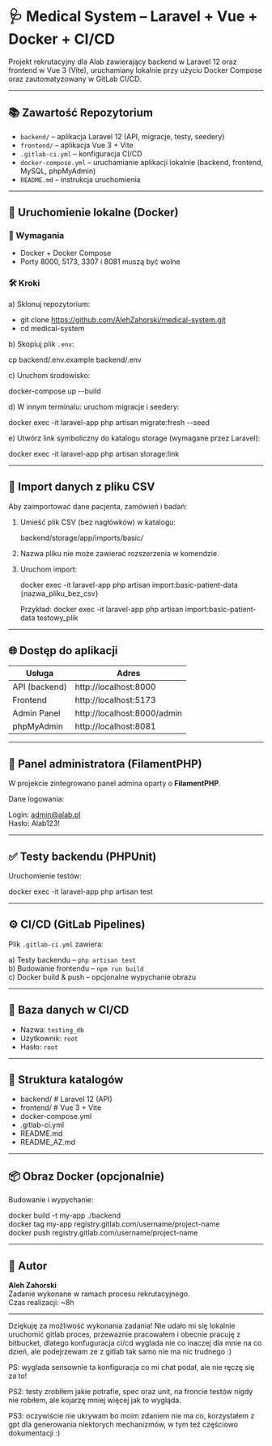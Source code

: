 # 🩺 Medical System – Laravel + Vue + Docker + CI/CD

Projekt rekrutacyjny dla Alab zawierający backend w Laravel 12 oraz frontend w Vue 3 (Vite),
uruchamiany lokalnie przy użyciu Docker Compose oraz zautomatyzowany w GitLab CI/CD.

---

## 📚 Zawartość Repozytorium

- `backend/` – aplikacja Laravel 12 (API, migracje, testy, seedery)
- `frontend/` – aplikacja Vue 3 + Vite
- `.gitlab-ci.yml` – konfiguracja CI/CD
- `docker-compose.yml` – uruchamianie aplikacji lokalnie (backend, frontend, MySQL, phpMyAdmin)
- `README.md` – instrukcja uruchomienia

---

## 🚀 Uruchomienie lokalne (Docker)

### 🔧 Wymagania

- Docker + Docker Compose
- Porty 8000, 5173, 3307 i 8081 muszą być wolne

### 🛠️ Kroki

a) Sklonuj repozytorium:

- git clone https://github.com/AlehZahorski/medical-system.git
- cd medical-system

b) Skopiuj plik `.env`:

cp backend/.env.example backend/.env

c) Uruchom środowisko:

docker-compose up --build

d) W innym terminalu: uruchom migracje i seedery:

docker exec -it laravel-app php artisan migrate:fresh --seed

e) Utwórz link symboliczny do katalogu storage (wymagane przez Laravel):

docker exec -it laravel-app php artisan storage:link

---

## 📁 Import danych z pliku CSV

Aby zaimportować dane pacjenta, zamówień i badań:

1. Umieść plik CSV (bez nagłówków) w katalogu:

   backend/storage/app/imports/basic/

2. Nazwa pliku nie może zawierać rozszerzenia w komendzie.

3. Uruchom import:

   docker exec -it laravel-app php artisan import:basic-patient-data {nazwa_pliku_bez_csv}

   Przykład:
   docker exec -it laravel-app php artisan import:basic-patient-data testowy_plik

---

## 🌐 Dostęp do aplikacji

| Usługa           | Adres                      |
|------------------|-----------------------------|
| API (backend)    | http://localhost:8000       |
| Frontend         | http://localhost:5173       |
| Admin Panel      | http://localhost:8000/admin |
| phpMyAdmin       | http://localhost:8081       |

---

## 🔐 Panel administratora (FilamentPHP)

W projekcie zintegrowano panel admina oparty o **FilamentPHP**.

Dane logowania:

Login:  admin@alab.pl  
Hasło:  Alab123!

---

## ✅ Testy backendu (PHPUnit)

Uruchomienie testów:

docker exec -it laravel-app php artisan test

---

## ⚙️ CI/CD (GitLab Pipelines)

Plik `.gitlab-ci.yml` zawiera:

a) Testy backendu – `php artisan test`  
b) Budowanie frontendu – `npm run build`  
c) Docker build & push – opcjonalne wypychanie obrazu

---

## 🧪 Baza danych w CI/CD

- Nazwa: `testing_db`
- Użytkownik: `root`
- Hasło: `root`

---

## 📂 Struktura katalogów

- backend/           # Laravel 12 (API)
- frontend/          # Vue 3 + Vite
- docker-compose.yml
- .gitlab-ci.yml
- README.md
- README_AZ.md

---

## 📦 Obraz Docker (opcjonalnie)

Budowanie i wypychanie:

docker build -t my-app ./backend  
docker tag my-app registry.gitlab.com/username/project-name  
docker push registry.gitlab.com/username/project-name

---

## 👤 Autor

**Aleh Zahorski**  
Zadanie wykonane w ramach procesu rekrutacyjnego.  
Czas realizacji: ~8h

---

Dziękuję za możliwość wykonania zadania! 
Nie udało mi się lokalnie uruchomić gitlab proces, 
przewaznie pracowałem i obecnie pracuję z bitbucket, 
dlatego konfuguracja ci/cd wyglada nie co inaczej dla mnie na co dzień, 
ale podejrzewam ze z gitlab tak samo nie ma nic trudnego :)

PS: wyglada sensownie ta konfiguracja co mi chat podał, ale nie ręczę się za to!

PS2: testy zrobiłem jakie potrafie, spec oraz unit, na froncie testów nigdy nie robiłem, 
ale kojarzę mniej więcej jak to wygląda.

PS3: oczywiście nie ukrywam bo moim zdaniem nie ma co, 
korzystałem z gpt dla generowania niektorych mechanizmów, w tym też częściowo dokumentacji :)
